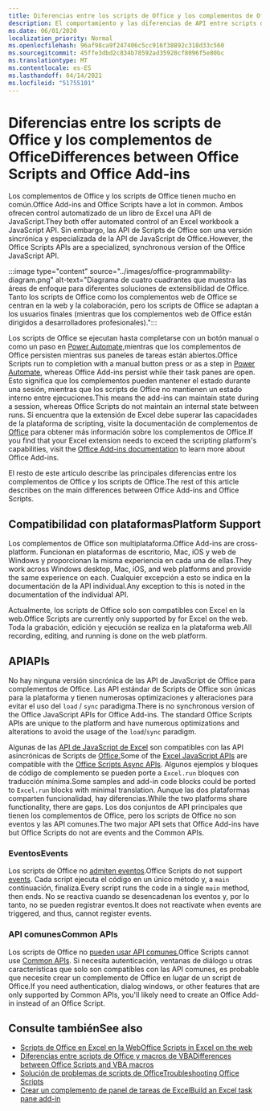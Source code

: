 ```yaml
---
title: Diferencias entre los scripts de Office y los complementos de Office
description: El comportamiento y las diferencias de API entre scripts de Office y complementos de Office.
ms.date: 06/01/2020
localization_priority: Normal
ms.openlocfilehash: 96af98ca9f247406c5cc916f38892c318d33c560
ms.sourcegitcommit: 45ffe3dbd2c834b78592ad35928cf8096f5e80bc
ms.translationtype: MT
ms.contentlocale: es-ES
ms.lasthandoff: 04/14/2021
ms.locfileid: "51755101"
---
```

# <a name="differences-between-office-scripts-and-office-add-ins"></a><span data-ttu-id="63ee8-103">Diferencias entre los scripts de Office y los complementos de Office</span><span class="sxs-lookup"><span data-stu-id="63ee8-103">Differences between Office Scripts and Office Add-ins</span></span>

<span data-ttu-id="63ee8-104">Los complementos de Office y los scripts de Office tienen mucho en común.</span><span class="sxs-lookup"><span data-stu-id="63ee8-104">Office Add-ins and Office Scripts have a lot in common.</span></span> <span data-ttu-id="63ee8-105">Ambos ofrecen control automatizado de un libro de Excel una API de JavaScript.</span><span class="sxs-lookup"><span data-stu-id="63ee8-105">They both offer automated control of an Excel workbook a JavaScript API.</span></span> <span data-ttu-id="63ee8-106">Sin embargo, las API de Scripts de Office son una versión sincrónica y especializada de la API de JavaScript de Office.</span><span class="sxs-lookup"><span data-stu-id="63ee8-106">However, the Office Scripts APIs are a specialized, synchronous version of the Office JavaScript API.</span></span>

:::image type="content" source="../images/office-programmability-diagram.png" alt-text="Diagrama de cuatro cuadrantes que muestra las áreas de enfoque para diferentes soluciones de extensibilidad de Office. Tanto los scripts de Office como los complementos web de Office se centran en la web y la colaboración, pero los scripts de Office se adaptan a los usuarios finales (mientras que los complementos web de Office están dirigidos a desarrolladores profesionales).":::

<span data-ttu-id="63ee8-108">Los scripts de Office se ejecutan hasta completarse con un botón manual o como un paso en [Power Automate,](https://flow.microsoft.com/)mientras que los complementos de Office persisten mientras sus paneles de tareas están abiertos.</span><span class="sxs-lookup"><span data-stu-id="63ee8-108">Office Scripts run to completion with a manual button press or as a step in [Power Automate](https://flow.microsoft.com/), whereas Office Add-ins persist while their task panes are open.</span></span> <span data-ttu-id="63ee8-109">Esto significa que los complementos pueden mantener el estado durante una sesión, mientras que los scripts de Office no mantienen un estado interno entre ejecuciones.</span><span class="sxs-lookup"><span data-stu-id="63ee8-109">This means the add-ins can maintain state during a session, whereas Office Scripts do not maintain an internal state between runs.</span></span> <span data-ttu-id="63ee8-110">Si encuentra que la extensión de Excel debe superar las capacidades de la plataforma de scripting, visite la documentación de complementos de [Office](/office/dev/add-ins) para obtener más información sobre los complementos de Office.</span><span class="sxs-lookup"><span data-stu-id="63ee8-110">If you find that your Excel extension needs to exceed the scripting platform's capabilities, visit the [Office Add-ins documentation](/office/dev/add-ins) to learn more about Office Add-ins.</span></span>

<span data-ttu-id="63ee8-111">El resto de este artículo describe las principales diferencias entre los complementos de Office y los scripts de Office.</span><span class="sxs-lookup"><span data-stu-id="63ee8-111">The rest of this article describes on the main differences between Office Add-ins and Office Scripts.</span></span>

## <a name="platform-support"></a><span data-ttu-id="63ee8-112">Compatibilidad con plataformas</span><span class="sxs-lookup"><span data-stu-id="63ee8-112">Platform Support</span></span>

<span data-ttu-id="63ee8-113">Los complementos de Office son multiplataforma.</span><span class="sxs-lookup"><span data-stu-id="63ee8-113">Office Add-ins are cross-platform.</span></span> <span data-ttu-id="63ee8-114">Funcionan en plataformas de escritorio, Mac, iOS y web de Windows y proporcionan la misma experiencia en cada una de ellas.</span><span class="sxs-lookup"><span data-stu-id="63ee8-114">They work across Windows desktop, Mac, iOS, and web platforms and provide the same experience on each.</span></span> <span data-ttu-id="63ee8-115">Cualquier excepción a esto se indica en la documentación de la API individual.</span><span class="sxs-lookup"><span data-stu-id="63ee8-115">Any exception to this is noted in the documentation of the individual API.</span></span>

<span data-ttu-id="63ee8-116">Actualmente, los scripts de Office solo son compatibles con Excel en la web.</span><span class="sxs-lookup"><span data-stu-id="63ee8-116">Office Scripts are currently only supported by for Excel on the web.</span></span> <span data-ttu-id="63ee8-117">Toda la grabación, edición y ejecución se realiza en la plataforma web.</span><span class="sxs-lookup"><span data-stu-id="63ee8-117">All recording, editing, and running is done on the web platform.</span></span>

## <a name="apis"></a><span data-ttu-id="63ee8-118">API</span><span class="sxs-lookup"><span data-stu-id="63ee8-118">APIs</span></span>

<span data-ttu-id="63ee8-119">No hay ninguna versión sincrónica de las API de JavaScript de Office para complementos de Office. Las API estándar de Scripts de Office son únicas para la plataforma y tienen numerosas optimizaciones y alteraciones para evitar el uso del `load` / `sync` paradigma.</span><span class="sxs-lookup"><span data-stu-id="63ee8-119">There is no synchronous version of the Office JavaScript APIs for Office Add-ins. The standard Office Scripts APIs are unique to the platform and have numerous optimizations and alterations to avoid the usage of the `load`/`sync` paradigm.</span></span>

<span data-ttu-id="63ee8-120">Algunas de las [API de JavaScript de Excel](/javascript/api/excel?view=excel-js-preview&preserve-view=true) son compatibles con las API asincrónicas de Scripts de [Office.](../develop/excel-async-model.md)</span><span class="sxs-lookup"><span data-stu-id="63ee8-120">Some of the [Excel JavaScript APIs](/javascript/api/excel?view=excel-js-preview&preserve-view=true) are compatible with the [Office Scripts Async APIs](../develop/excel-async-model.md).</span></span> <span data-ttu-id="63ee8-121">Algunos ejemplos y bloques de código de complemento se pueden porte a `Excel.run` bloques con traducción mínima.</span><span class="sxs-lookup"><span data-stu-id="63ee8-121">Some samples and add-in code blocks could be ported to `Excel.run` blocks with minimal translation.</span></span> <span data-ttu-id="63ee8-122">Aunque las dos plataformas comparten funcionalidad, hay diferencias.</span><span class="sxs-lookup"><span data-stu-id="63ee8-122">While the two platforms share functionality, there are gaps.</span></span> <span data-ttu-id="63ee8-123">Los dos conjuntos de API principales que tienen los complementos de Office, pero los scripts de Office no son eventos y las API comunes.</span><span class="sxs-lookup"><span data-stu-id="63ee8-123">The two major API sets that Office Add-ins have but Office Scripts do not are events and the Common APIs.</span></span>

### <a name="events"></a><span data-ttu-id="63ee8-124">Eventos</span><span class="sxs-lookup"><span data-stu-id="63ee8-124">Events</span></span>

<span data-ttu-id="63ee8-125">Los scripts de Office no [admiten eventos](/office/dev/add-ins/excel/excel-add-ins-events).</span><span class="sxs-lookup"><span data-stu-id="63ee8-125">Office Scripts do not support [events](/office/dev/add-ins/excel/excel-add-ins-events).</span></span> <span data-ttu-id="63ee8-126">Cada script ejecuta el código en un único método y, a `main` continuación, finaliza.</span><span class="sxs-lookup"><span data-stu-id="63ee8-126">Every script runs the code in a single `main` method, then ends.</span></span> <span data-ttu-id="63ee8-127">No se reactiva cuando se desencadenan los eventos y, por lo tanto, no se pueden registrar eventos.</span><span class="sxs-lookup"><span data-stu-id="63ee8-127">It does not reactivate when events are triggered, and thus, cannot register events.</span></span>

### <a name="common-apis"></a><span data-ttu-id="63ee8-128">API comunes</span><span class="sxs-lookup"><span data-stu-id="63ee8-128">Common APIs</span></span>

<span data-ttu-id="63ee8-129">Los scripts de Office no [pueden usar API comunes.](/javascript/api/office)</span><span class="sxs-lookup"><span data-stu-id="63ee8-129">Office Scripts cannot use [Common APIs](/javascript/api/office).</span></span> <span data-ttu-id="63ee8-130">Si necesita autenticación, ventanas de diálogo u otras características que solo son compatibles con las API comunes, es probable que necesite crear un complemento de Office en lugar de un script de Office.</span><span class="sxs-lookup"><span data-stu-id="63ee8-130">If you need authentication, dialog windows, or other features that are only supported by Common APIs, you'll likely need to create an Office Add-in instead of an Office Script.</span></span>

## <a name="see-also"></a><span data-ttu-id="63ee8-131">Consulte también</span><span class="sxs-lookup"><span data-stu-id="63ee8-131">See also</span></span>

- [<span data-ttu-id="63ee8-132">Scripts de Office en Excel en la Web</span><span class="sxs-lookup"><span data-stu-id="63ee8-132">Office Scripts in Excel on the web</span></span>](../overview/excel.md)
- [<span data-ttu-id="63ee8-133">Diferencias entre scripts de Office y macros de VBA</span><span class="sxs-lookup"><span data-stu-id="63ee8-133">Differences between Office Scripts and VBA macros</span></span>](vba-differences.md)
- [<span data-ttu-id="63ee8-134">Solución de problemas de scripts de Office</span><span class="sxs-lookup"><span data-stu-id="63ee8-134">Troubleshooting Office Scripts</span></span>](../testing/troubleshooting.md)
- [<span data-ttu-id="63ee8-135">Crear un complemento de panel de tareas de Excel</span><span class="sxs-lookup"><span data-stu-id="63ee8-135">Build an Excel task pane add-in</span></span>](/office/dev/add-ins/quickstarts/excel-quickstart-jquery)
